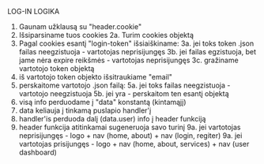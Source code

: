 LOG-IN LOGIKA

1. Gaunam užklausą su "header.cookie"
2. Išsiparsiname tuos cookies
   2a. Turim cookies objektą
3. Pagal cookies esantį "login-token" išsiaiškiname:
   3a. jei toks token .json failas neegzistuoja - vartotojas neprisijungęs
   3b. jei failas egzistuoja, bet jame nėra expire reikšmės - vartotojas neprisijungęs
   3c. gražiname vartotojo token objektą
4. iš vartotojo token objekto išsitraukiame "email"
5. perskaitome vartotojo .json failą:
   5a. jei toks failas neegzistuoja - vartotojo neegzistuoja
   5b. jei yra - perskaitom ten esantį objektą
6. visą info perduodame į "data" konstantą (kintamąjį)
7. data keliauja į tinkamą puslapio handler'į
8. handler'is perduoda dalį (data.user) info į header funkciją
9. header funkcija atitinkamai sugeneruoja savo turinį
   9a. jei vartotojas neprisijungęs - logo + nav (home, about) + nav (login, regiter)
   9a. jei vartotojas prisijungęs - logo + nav (home, about, services) + nav (user dashboard)
